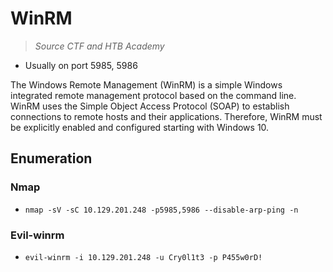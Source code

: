 # WinRM

> *Source CTF and HTB Academy*

- Usually on port 5985, 5986

The Windows Remote Management (WinRM) is a simple Windows integrated remote management protocol based on the command line. WinRM uses the Simple Object Access Protocol (SOAP) to establish connections to remote hosts and their applications. Therefore, WinRM must be explicitly enabled and configured starting with Windows 10.  

## Enumeration

### Nmap

- `nmap -sV -sC 10.129.201.248 -p5985,5986 --disable-arp-ping -n`

### Evil-winrm

- `evil-winrm -i 10.129.201.248 -u Cry0l1t3 -p P455w0rD!`
